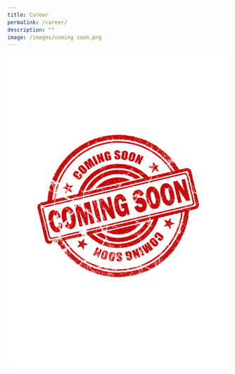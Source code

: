```yaml
---
title: Career
permalink: /career/
description: ""
image: /images/coming soon.png
---
```

![](/images/coming%20soon.png)